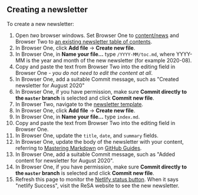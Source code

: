 ## Creating a newsletter

To create a new newsletter:
1. Open *two* browser windows. Set Browser One to [content/news](https://github.com/researchsoft/website/tree/master/content/news) and Browser Two to [an existing newsletter table of contents](https://raw.githubusercontent.com/researchsoft/website/master/content/news/2020-06/toc.md).
1. In Browser One, click **Add file** -> **Create new file**.
1. In Browser One, in **Name your file...** type ```/YYYY-MM/toc.md```, where YYYY-MM is the year and month of the new newsletter (for example 2020-08).
1. Copy and paste the text from Browser Two into the editing field in Browser One - _you do not need to edit the content at all_.
1. In Browser One, add a suitable Commit message, such as "Created newsletter for August 2020"
1. In Browser One, if you have permission, make sure **Commit directly to the ```master``` branch** is selected and click **Commit new file**.
1. In Browser Two, navigate to the [newsletter template](https://raw.githubusercontent.com/researchsoft/website/master/newsletter-template/index.md).
1. In Browser One, click **Add file** -> **Create new file**.
1. In Browser One, in **Name your file...** type ```index.md```.
1. Copy and paste the text from Browser Two into the editing field in Browser One.
1. In Browser One, update the ```title```, ```date```, and ```summary``` fields.
1. In Browser One, update the body of the newsletter with your content, referring to [Mastering Markdown](https://guides.github.com/features/mastering-markdown/) on [GitHub Guides](https://guides.github.com/).
1. In Browser One, add a suitable Commit message, such as "Added content for newsletter for August 2020".
1. In Browser One, if you have permission, make sure **Commit directly to the ```master``` branch** is selected and click **Commit new file**.
1. Refresh this page to monitor the [Netlify status button](https://github.com/researchsoft/website). When it says "netlify Success", visit the ReSA website to see the new newsletter.

